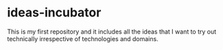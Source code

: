 # ideas-incubator
This is my first repository and it includes all the ideas that I want to try out technically irrespective of technologies and domains.
